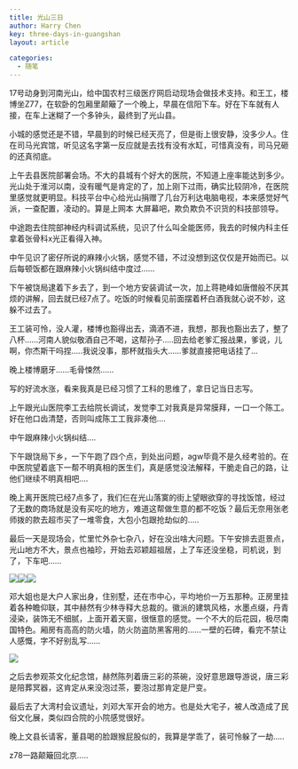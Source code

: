 ```yaml
---
title: 光山三日
author: Harry Chen
key: three-days-in-guangshan
layout: article

categories:
  - 随笔
---
```


  17号动身到河南光山，给中国农村三级医疗网启动现场会做技术支持。和王工，楼博坐Z77，在软卧的包厢里颠簸了一个晚上，早晨在信阳下车。好在下车就有人接，在车上迷糊了一个多钟头，最终到了光山县。

  小城的感觉还是不错，早晨到的时候已经天亮了，但是街上很安静，没多少人。住在司马光宾馆，听见这名字第一反应就是去找有没有水缸，可惜真没有，司马兄砸的还真彻底。

  上午去县医院部署会场。不大的县城有个好大的医院，不知道上座率能达到多少。光山处于淮河以南，没有暖气是肯定的了，加上刚下过雨，确实比较阴冷，在医院里感觉就更明显。科技平台中心给光山捐赠了几台万利达电脑电视，本来感觉好气派，一查配置，凌动的。算是上网本 大屏幕吧，欺负欺负不识货的科技部领导。

  中途跑去住院部神经内科调试系统，见识了什么叫全能医师，我去的时候内科主任拿着张骨科x光正看得入神。

  中午见识了密仔所说的麻辣小火锅，感觉不错，不过没想到这仅仅是开始而已。以后每顿饭都在跟麻辣小火锅纠结中度过……

  下午被饶局逮着下乡去了，到一个地方安装调试一次，加上蒋艳峰如唐僧般不厌其烦的讲解，回去就已经7点了。吃饭的时候看见前面摆着杯白酒我就心说不妙，这躲不过去了。

  王工装可怜，没人灌，楼博也豁得出去，滴酒不进，我想，那我也豁出去了，整了八杯……河南人貌似敬酒自己不喝，这帮孙子…..回去给老爹汇报战果，爹说，儿啊，你杰斯干吗捏…..我说没事，那杯就指头大……爹就直接把电话挂了…

  晚上楼博磨牙……毛骨悚然……

  写的好流水涨，看来我真是已经习惯了工科的思维了，拿日记当日志写。

  上午跟光山医院李工去给院长调试，发觉李工对我真是异常膜拜，一口一个陈工。好在他口齿清楚，否则叫成陈工工我非凑他….

  中午跟麻辣小火锅纠结….

  下午跟饶局下乡，一下午跑了四个点，到处出问题，agw毕竟不是久经考验的。在中医院望着底下一帮不明真相的医生们，真是感觉没法解释，干脆走自己的路，让他们继续不明真相吧….

  晚上离开医院已经7点多了，我们仨在光山落寞的街上望眼欲穿的寻找饭馆，经过了无数的商场就是没有买吃的地方，难道这帮做生意的都不吃饭？最后无奈用张老师拨的款去超市买了一堆零食，大包小包跟抢劫似的…..

  最后一天是现场会，忙里忙外杂七杂八，好在没出啥大问题。下午安排去逛景点，光山地方不大，景点也袖珍，开始去邓颖超祖居，上了车还没坐稳，司机说，到了，下车吧……

![][1]![][2]![][3]

  邓大姐也是大户人家出身，住别墅，还在市中心，平均地价一万五那种。正房里挂着各种瞻仰联，其中赫然有少林寺释大总裁的。徽派的建筑风格，水墨点缀，丹青浸染，装饰无不细腻，上面开着天窗，很惬意的感觉。一个不大的后花园，极尽南国特色。厢房有高高的防火墙，防火防盗防黑客用的……一壁的石碑，看完不禁让人感慨，字不好别乱写……

![][4]

  之后去参观茶文化纪念馆，赫然陈列着唐三彩的茶碗，没好意思跟导游说，唐三彩是陪葬冥器，这肯定从来没泡过茶，要泡过那肯定是尸变。

  最后去了大湾村会议遗址，刘邓大军开会的地方。也是处大宅子，被人改造成了民俗文化展，类似四合院的小院感觉很好。

  晚上文县长请客，董县喝的脸跟猴屁股似的，我算是学乖了，装可怜躲了一劫…..

  z78一路颠簸回北京…..

   [1]: http://1843.img.pp.sohu.com.cn/images/blog/2009/12/18/13/1/12650522757g214.jpg
   [2]: http://1853.img.pp.sohu.com.cn/images/blog/2009/12/18/13/1/12650525902g215.jpg
   [3]: http://1853.img.pp.sohu.com.cn/images/blog/2009/12/18/13/1/1265052907dg213.jpg
   [4]: http://1873.img.pp.sohu.com.cn/images/blog/2009/12/18/13/2/12650535ab7g214.jpg
